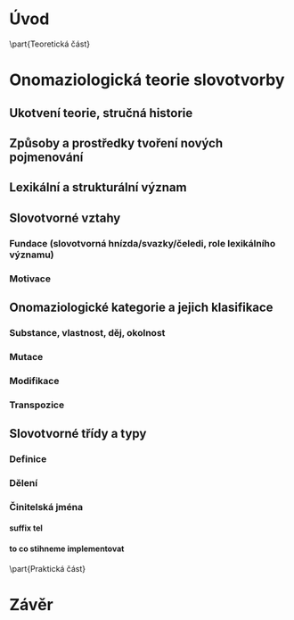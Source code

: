 
# Úvod

\part{Teoretická část}

  
# Onomaziologická teorie slovotvorby

## Ukotvení teorie, stručná historie

## Způsoby a prostředky tvoření nových pojmenování

## Lexikální a strukturální význam

##  Slovotvorné vztahy

### Fundace (slovotvorná hnízda/svazky/čeledi, role lexikálního významu)

### Motivace

## Onomaziologické kategorie a jejich klasifikace

### Substance, vlastnost, děj, okolnost

### Mutace

### Modifikace

### Transpozice

## Slovotvorné třídy a typy

### Definice

### Dělení

### Činitelská jména

####	suffix tel

#### to co stihneme implementovat

 
  

\part{Praktická část}

  

# Závěr